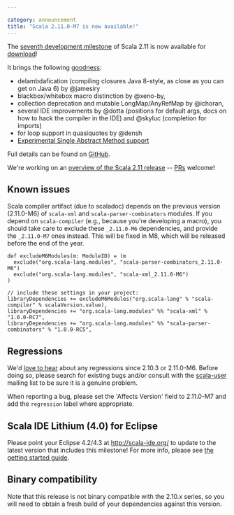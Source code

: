```yaml
---

category: announcement
title: "Scala 2.11.0-M7 is now available!"
---
```

The [seventh development milestone](https://github.com/scala/scala/releases/v2.11.0-M7) of Scala 2.11 is now available for [download](/download/2.11.0-M7.html)!

It brings the following [goodness](https://github.com/scala/scala/issues?milestone=25&page=1&state=closed):

- delambdafication (compiling closures Java 8-style, as close as you can get on Java 6) by @jamesiry
- blackbox/whitebox macro distinction by @xeno-by,
- collection deprecation and mutable LongMap/AnyRefMap by @ichoran,
- several IDE improvements by @dotta (positions for default args, docs on how to hack the compiler in the IDE) and @skyluc (completion for imports)
- for loop support in quasiquotes by @densh
- [Experimental Single Abstract Method support](https://github.com/scala/scala/pull/3037)

Full details can be found on [GitHub](https://github.com/scala/scala/releases/v2.11.0-M7).

We're working on an [overview of the Scala 2.11 release](https://web.archive.org/web/20170623002210/http://docs.scala-lang.org/scala/2.11/) -- [PRs](https://github.com/scala/scala/blob/gh-pages/2.11/index.markdown) welcome!

## Known issues
Scala compiler artifact (due to scaladoc) depends on the previous version (2.11.0-M6) of `scala-xml` and `scala-parser-combinators` modules.
If you depend on `scala-compiler` (e.g., because you're developing a macro), you should take care to exclude these `_2.11.0-M6` dependencies,
and provide the `_2.11.0-M7` ones instead. This will be fixed in M8, which will be released before the end of the year.


    def excludeM6Modules(m: ModuleID) = (m
      exclude("org.scala-lang.modules", "scala-parser-combinators_2.11.0-M6")
      exclude("org.scala-lang.modules", "scala-xml_2.11.0-M6")
    )

    // include these settings in your project:
    libraryDependencies += excludeM6Modules("org.scala-lang" % "scala-compiler" % scalaVersion.value),
    libraryDependencies += "org.scala-lang.modules" %% "scala-xml" % "1.0.0-RC7",
    libraryDependencies += "org.scala-lang.modules" %% "scala-parser-combinators" % "1.0.0-RC5",

## Regressions
We'd [love to hear](https://issues.scala-lang.org/) about any regressions since 2.10.3 or 2.11.0-M6. Before doing so, please search for existing bugs and/or consult with the [scala-user](https://groups.google.com/forum/#!forum/scala-user) mailing list to be sure it is a genuine problem.

When reporting a bug, please set the 'Affects Version' field to 2.11.0-M7 and add the `regression` label where appropriate.

## Scala IDE Lithium (4.0) for Eclipse
Please point your Eclipse 4.2/4.3 at http://scala-ide.org/ to update to the latest version that includes this milestone!
For more info, please see [the getting started guide](http://scala-ide.org/docs/user/gettingstarted.html).

## Binary compatibility
Note that this release is not binary compatible with the 2.10.x series, so you will need to obtain a fresh build of your dependencies against this version.
